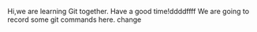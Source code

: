 Hi,we are learning Git together.
Have a good time!ddddffff
We are going to record some git commands here.
change
